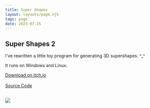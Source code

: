 ```yaml
---
title: Super Shapes
layout: layouts/page.njk
tags: page
date: 2023-07-25
---
```


## Super Shapes 2

I've rewritten a little toy program for generating 3D supershapes. ^_^ <br>

It runs on Windows and Linux. <br>

<a class="flat-button" href="https://softwave.itch.io/super" target="_blank">Download on itch.io</a> <br><br>
<a class="flat-button" href="https://github.com/Softwave/SuperShapes" target="_blank">Source Code</a><br><br>

<img class="border-image" src="https://img.itch.zone/aW1hZ2UvMjE4OTAxNi8xMjkyOTY0MC5wbmc=/347x500/tSXZvh.png"></img>



